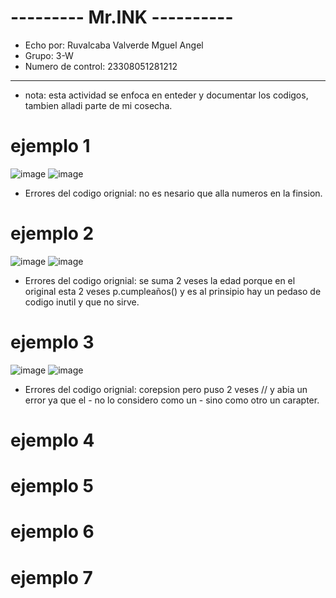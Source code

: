 # --------- Mr.INK ----------
- Echo por: Ruvalcaba Valverde Mguel Angel
- Grupo: 3-W
- Numero de control: 23308051281212
-------------
+ nota: esta actividad se enfoca en enteder y documentar los codigos, tambien alladi parte de mi cosecha.

# ejemplo 1
![image](https://github.com/user-attachments/assets/4410a8f5-2527-4651-ae4d-2502c8bd003e)
![image](https://github.com/user-attachments/assets/13ccad1c-9867-4969-99ac-4af0d843ea2c)
* Errores del codigo orignial: no es nesario que alla numeros en la finsion.
# ejemplo 2
![image](https://github.com/user-attachments/assets/1e59136f-238e-4fc8-a081-ca9b043e91a3)
![image](https://github.com/user-attachments/assets/3dc773fb-4c48-402d-a6b2-810a795d2b52)
* Errores del codigo orignial: se suma 2 veses la edad porque en el original esta 2 veses p.cumpleaños() y es al prinsipio hay un pedaso de codigo inutil y que no sirve.
# ejemplo 3
![image](https://github.com/user-attachments/assets/6445907f-d300-4027-89c7-82af46c1a0a9)
![image](https://github.com/user-attachments/assets/8fbcf829-b4a2-454a-a9ee-3f369700d44f)
* Errores del codigo orignial: corepsion pero puso 2 veses // y abia un error ya que el - no lo considero como un - sino como otro un carapter.
# ejemplo 4

# ejemplo 5

# ejemplo 6

# ejemplo 7

